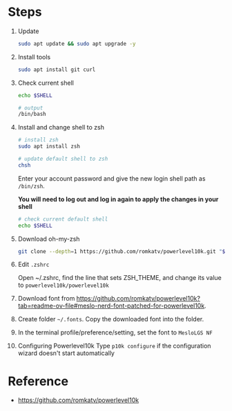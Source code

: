 # Steps
1. Update
    ```bash
    sudo apt update && sudo apt upgrade -y
    ```

2. Install tools
    ```bash
    sudo apt install git curl
    ```

3. Check current shell
    ```bash
    echo $SHELL

    # output
    /bin/bash
    ```

4. Install and change shell to zsh
    ```bash
    # install zsh
    sudo apt install zsh

    # update default shell to zsh
    chsh
    ```

    Enter your account password and give the new login shell path as <code>/bin/zsh</code>.

    **You will need to log out and log in again to apply the changes in your shell**

    ```bash
    # check current default shell
    echo $SHELL
    ```

5. Download oh-my-zsh
    ```bash
    git clone --depth=1 https://github.com/romkatv/powerlevel10k.git "${ZSH_CUSTOM:-$HOME/.oh-my-zsh/custom}/themes/powerlevel10k"
    ```

6. Edit <code>.zshrc</code>
    
    Open ~/.zshrc, find the line that sets ZSH_THEME, and change its value to <code>powerlevel10k/powerlevel10k</code>

7. Download font from https://github.com/romkatv/powerlevel10k?tab=readme-ov-file#meslo-nerd-font-patched-for-powerlevel10k.
8. Create folder <code>~/.fonts</code>. Copy the downloaded font into the folder.

9. In the terminal profile/preference/setting, set the font to <code>MesloLGS NF</code>

10. Configuring Powerlevel10k 
    Type <code>p10k configure</code> if the configuration wizard doesn't start automatically
    

# Reference
- https://github.com/romkatv/powerlevel10k